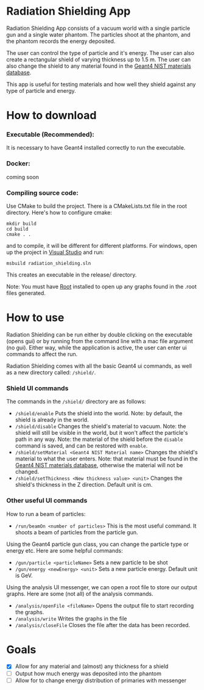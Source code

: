 # Radiation Shielding App

Radiation Shielding App consists of a vacuum world with a single particle gun and a single water phantom. The particles shoot at the phantom, and the phantom records the energy deposited. 

The user can control the type of particle and it's energy. The user can also create a rectangular shield of varying thickness up to 1.5 m. The user can also change the shield to any material found in the [Geant4 NIST materials database](https://geant4-userdoc.web.cern.ch/UsersGuides/ForApplicationDeveloper/html/Appendix/materialNames.html). 

This app is useful for testing materials and how well they shield against any type of particle and energy.

# How to download

### Executable (Recommended): 
It is necessary to have Geant4 installed correctly to run the executable.

### Docker: 
coming soon

### Compiling source code: 
Use CMake to build the project. There is a CMakeLists.txt file in the root directory. Here's how to configure cmake:
```
mkdir build
cd build
cmake . .
```
and to compile, it will be different for different platforms. For windows, open up the project in [Visual Studio](https://visualstudio.microsoft.com/) and run:
```
msbuild radiation_shielding.sln
```
This creates an executable in the release/ directory.

Note: You must have [Root](https://root.cern/) installed to open up any graphs found in the .root files generated.

# How to use

Radiation Shielding can be run either by double clicking on the executable (opens gui) or by running from the command line with a mac file argument (no gui). Either way, while the application is active, the user can enter ui commands to affect the run. 

Radiation Shielding comes with all the basic Geant4 ui commands, as well as a new directory called: `/shield/`. 

### Shield UI commands
The commands in the `/shield/` directory are as follows:
- `/shield/enable` Puts the shield into the world. Note: by default, the shield is already in the world.
- `/shield/disable` Changes the shield's material to vacuum. Note: the shield will still be visible in the world, but it won't affect the particle's path in any way. Note: the material of the shield before the `disable` command is saved, and can be restored with `enable`.
- `/shield/setMaterial <Geant4 NIST Material name>` Changes the shield's material to what the user enters. Note: that material must be found in the [Geant4 NIST materials database](https://geant4-userdoc.web.cern.ch/UsersGuides/ForApplicationDeveloper/html/Appendix/materialNames.html), otherwise the material will not be changed.
- `/shield/setThickness <New thickness value> <unit>` Changes the shield's thickness in the Z direction. Default unit is cm.

### Other useful UI commands
How to run a beam of particles:
- `/run/beamOn <number of particles>` This is the most useful command. It shoots a beam of particles from the particle gun.

Using the Geant4 particle gun class, you can change the particle type or energy etc. Here are some helpful commands:
- `/gun/particle <particleName>` Sets a new particle to be shot
- `/gun/energy <newEnergy> <unit>` Sets a new particle energy. Default unit is GeV.

Using the analysis UI messenger, we can open a root file to store our output graphs. Here are some (not all) of the analysis commands.
- `/analysis/openFile <fileName>` Opens the output file to start recording the graphs.
- `/analysis/write` Writes the graphs in the file
- `/analysis/closeFile` Closes the file after the data has been recorded.

# Goals
- [x] Allow for any material and (almost) any thickness for a shield
- [ ] Output how much energy was deposited into the phantom
- [ ] Allow for to change energy distribution of primaries with messenger
